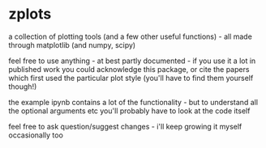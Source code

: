 # zplots
 
a collection of plotting tools (and a few other useful functions) - all made through matplotlib (and numpy, scipy)

feel free to use anything - at best partly documented - if you use it a lot in published work you could acknowledge this package, or cite the papers which first used the particular plot style (you'll have to find them yourself though!)

the example ipynb contains a lot of the functionality - but to understand all the optional arguments etc you'll probably have to look at the code itself

feel free to ask question/suggest changes - i'll keep growing it myself occasionally too
